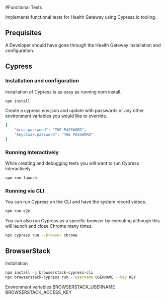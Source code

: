 #Functional Tests

Implements functional tests for Health Gateway using Cypress.io tooling.

## Prequisites

A Developer should have gone through the Health Gateway installation and configuration.

## Cypress

### Installation and configuration

Installation of Cypress is as easy as running npm install.

```bash
npm install
```

Create a cypress.env.json and update with passwords or any other environment variables you would like to override.

```bash
{
    "bcsc.password": "THE PASSWORD",
    "keycloak.password": "THE PASSWORD"
}
```

### Running Interactively

While creating and debugging tests you will want to run Cypress interactively.  

```bash
npm run launch
```

### Running via CLI

You can run Cypress on the CLI and have the system record videos.

```bash
npm run e2e
```

You can also run Cypress as a specific browser by executing although this will launch and close Chrome many times. 

```bash
npx cypress run --browser chrome
```

## BrowserStack

Installation

```bash
npm install -g browserstack-cypress-cli
npx browserstack-cypress run --username USERNAME --key KEY
```

Environment variables
BROWSERSTACK_USERNAME
BROWSERSTACK_ACCESS_KEY

